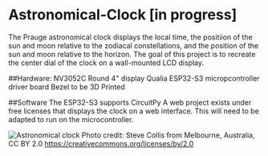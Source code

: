 # Astronomical-Clock [in progress]
The Prauge astronomical clock displays the local time, the positiion of the sun and moon relative to the zodiacal constellations, and the position of the sun and moon relative to the horizon. The goal of this project is to recreate the center dial of the
clock on a wall-mounted LCD display. 

##Hardware:
NV3052C Round 4" display
Qualia ESP32-S3 micropcontroller driver board 
Bezel to be 3D Printed

##Software
The ESP32-S3 supports CircuitPy
A web project exists under free licenses that displays the clock on a web interface. This will need to be adapted to run on the microcontroller.  

![Astronomical clock](https://github.com/lienwyatt/Astronomical-Clock/assets/31666811/dc134296-0849-4b60-8864-6faf3fc53638)
Photo credit: Steve Collis from Melbourne, Australia, CC BY 2.0 <https://creativecommons.org/licenses/by/2.0>
